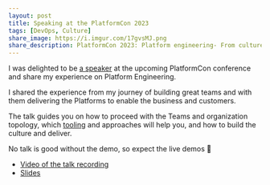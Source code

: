 ```yaml
---
layout: post
title: Speaking at the PlatformCon 2023
tags: [DevOps, Culture]
share_image: https://i.imgur.com/17gvsMJ.png
share_description: PlatformCon 2023: Platform engineering- From culture to practice
---
```


I was delighted to be [a speaker](https://platformcon.com/speakers/serg-hospodarets)
at the upcoming PlatformCon conference and share my experience on Platform Engineering.

I shared the experience from my journey of building great teams and with them delivering the Platforms to enable the business and customers.

The talk guides you on how to proceed with the Teams and organization topology,
which [tooling](https://github.com/shospodarets/awesome-platform-engineering) and approaches will help you, and how to build the culture and deliver.

No talk is good without the demo, so expect the live demos 🙂

- [Video of the talk recording](https://youtu.be/OFAQp8n_wB0)
- [Slides](https://slides.com/shospodarets/platform-engineering-short/)

<span class="smaller-img">
    <img src="https://i.imgur.com/17gvsMJ.png" alt="" />
</span>


<div class="more"></div>
